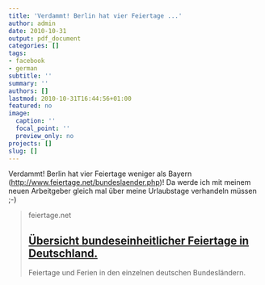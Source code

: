 ```yaml
---
title: 'Verdammt! Berlin hat vier Feiertage ...'
author: admin
date: 2010-10-31
output: pdf_document
categories: []
tags:
- facebook
- german
subtitle: ''
summary: ''
authors: []
lastmod: 2010-10-31T16:44:56+01:00
featured: no
image:
  caption: ''
  focal_point: ''
  preview_only: no
projects: []
slug: []
---
```

Verdammt! Berlin hat vier Feiertage weniger als Bayern (http://www.feiertage.net/bundeslaender.php)! Da werde ich mit meinem neuen Arbeitgeber gleich mal über meine Urlaubstage verhandeln müssen ;-)
> feiertage.net
> ## [Übersicht bundeseinheitlicher Feiertage in Deutschland.](http://www.feiertage.net/bundeslaender.php)
>
>Feiertage und Ferien in den einzelnen deutschen Bundesländern.


